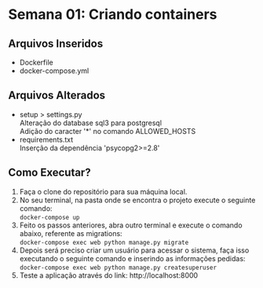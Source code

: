 # Semana 01: Criando containers

## Arquivos Inseridos
- Dockerfile
- docker-compose.yml

## Arquivos Alterados
- setup > settings.py <br />
Alteração do database sql3 para postgresql <br />
Adição do caracter '*' no comando ALLOWED_HOSTS <br />
- requirements.txt <br />
Inserção da dependência 'psycopg2>=2.8'

## Como Executar?

1. Faça o clone do repositório para sua máquina local.
2. No seu terminal, na pasta onde se encontra o projeto execute o seguinte comando: <br />
```docker-compose up```
3. Feito os passos anteriores, abra outro terminal e execute o comando abaixo, referente as migrations: <br />
```docker-compose exec web python manage.py migrate```
4. Depois será preciso criar um usuário para acessar o sistema, faça isso executando o seguinte comando e inserindo as informações pedidas: <br />
```docker-compose exec web python manage.py createsuperuser```
5. Teste a aplicação através do link: http://localhost:8000 
